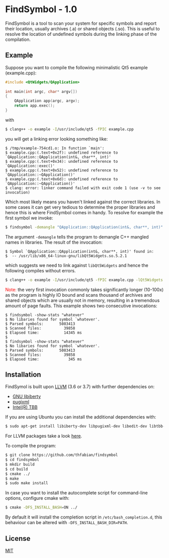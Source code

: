 # FindSymbol - 1.0
FindSymbol is a tool to scan your system for specific symbols and report their location, usually archives (.a) or shared objects (.so). This is useful to resolve the location of undefined symbols during the linking phase of the compilation.

## Example
Suppose you want to compile the following minimalistic Qt5 example (example.cpp):
```c++
#include <QtWidgets/QApplication>
 
int main(int argc, char* argv[]) 
{
    QApplication app(argc, argv);
    return app.exec();
}
```
with
```sh
$ clang++ -o example -I/usr/include/qt5 -fPIC example.cpp 
```
you will get a linking error looking something like:
```
$ /tmp/example-754cd1.o: In function `main':
$ example.cpp:(.text+0x2f): undefined reference to `QApplication::QApplication(int&, char**, int)'
$ example.cpp:(.text+0x34): undefined reference to `QApplication::exec()'
$ example.cpp:(.text+0x52): undefined reference to `QApplication::~QApplication()'
$ example.cpp:(.text+0x6d): undefined reference to `QApplication::~QApplication()'
$ clang: error: linker command failed with exit code 1 (use -v to see invocation)
```
Which most likely means you haven't linked against the correct libraries. In some cases it can get very tedious to determine the proper libraries and hence this is where FindSymbol comes in handy. To resolve for example the first symbol we invoke:
```sh
$ findsymbol -demangle "QApplication::QApplication(int&, char**, int)"
```
The argument `-demangle` tells the program to demangle C++ mangled names in libraries. The result of the invocation:
```
$ Symbol `QApplication::QApplication(int&, char**, int)' found in:
$  -- /usr/lib/x86_64-linux-gnu/libQt5Widgets.so.5.2.1
```
which suggests we need to link against `libQt5Widgets` and hence the following compiles without errors.
```sh
$ clang++ -o example -I/usr/include/qt5 -fPIC example.cpp -lQt5Widgets 
```
<span style="color:red">Note:</span> the very first invocation commonly takes significantly longer (10-100x) as the program is highly IO bound and scans thousand of archives and shared objects which are usually not in memory, resulting in a tremendous amount of page faults. This example shows two consecutive invocations:
```
$ findsymbol -show-stats "whatever"
$ No libaries found for symbol `whatever'.
$ Parsed symbols:       5083413 
$ Scanned files:          39858 
$ Elapsed time:           14345 ms
$
$ findsymbol -show-stats "whatever"
$ No libaries found for symbol `whatever'.
$ Parsed symbols:       5083413 
$ Scanned files:          39858 
$ Elapsed time:             345 ms

```

## Installation
FindSymol is built upon [LLVM](http://llvm.org/) (3.6 or 3.7) with further dependencies on:
* [GNU libiberty](https://code.google.com/p/toolbox-of-eric/downloads/detail?name=libiberty.tar.gz&can=2&q=)
* [pugixml](http://pugixml.org/)
* [Intel(R) TBB](https://www.threadingbuildingblocks.org/)

If you are using Ubuntu you can install the additional dependencies with:
```sh
$ sudo apt-get install libiberty-dev libpugixml-dev libedit-dev libtbb-dev 
```
For LLVM packages take a look [here](http://llvm.org/apt/).

To compile the program:
```sh
$ git clone https://github.com/thfabian/findsymbol
$ cd findsymbol
$ mkdir build
$ cd build
$ cmake ../
$ make
$ sudo make install
```

In case you want to install the autocomplete script for command-line options, configure cmake with:
```sh
$ cmake -DFS_INSTALL_BASH=ON ../
```
By default it will install the completion script in `/etc/bash_completion.d`, this behaviour can be altered with `-DFS_INSTALL_BASH_DIR=PATH`.

## License
[MIT](https://opensource.org/licenses/MIT)
